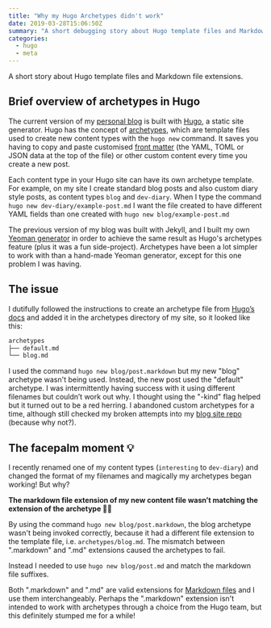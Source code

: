 ```yaml
---
title: "Why my Hugo Archetypes didn't work"
date: 2019-03-28T15:06:50Z
summary: "A short debugging story about Hugo template files and Markdown file extensions."
categories:
  - hugo
  - meta
---
```


A short story about Hugo template files and Markdown file extensions.

## Brief overview of archetypes in Hugo

The current version of my [personal blog](https://www.clairecodes.com/) is built with [Hugo](https://gohugo.io), a static site generator. Hugo has the concept of [archetypes](https://gohugo.io/content-management/archetypes/), which are template files used to create new content types with the `hugo new` command. It saves you having to copy and paste customised [front matter](https://gohugo.io/content-management/front-matter/) (the YAML, TOML or JSON data at the top of the file) or other custom content every time you create a new post.

Each content type in your Hugo site can have its own archetype template. For example, on my site I create standard blog posts and also custom diary style posts, as content types `blog` and `dev-diary`. When I type the command `hugo new dev-diary/example-post.md` I want the file created to have different YAML fields than one created with `hugo new blog/example-post.md`

The previous version of my blog was built with Jekyll, and I built my own [Yeoman generator](https://github.com/claireparker/generator-clekyll) in order to achieve the same result as Hugo's archetypes feature (plus it was a fun side-project). Archetypes have been a lot simpler to work with than a hand-made Yeoman generator, except for this one problem I was having.

## The issue

I dutifully followed the instructions to create an archetype file from [Hugo’s docs](https://gohugo.io/content-management/archetypes/) and added it in the archetypes directory of my site, so it looked like this:

```sh
archetypes
├── default.md
└── blog.md
```

I used the command `hugo new blog/post.markdown` but my new "blog" archetype wasn't being used. Instead, the new post used the "default" archetype. I was intermittently having success with it using different filenames but couldn’t work out why. I thought using the "-kind" flag helped but it turned out to be a red herring. I abandoned custom archetypes for a time, although still checked my broken attempts into my [blog site repo](https://github.com/claireparker/hugo-blog/tree/master/archetypes) (because why not?).

## The facepalm moment 💡

I recently renamed one of my content types (`interesting` to `dev-diary`) and changed the format of my filenames and magically my archetypes began working! But why?

**The markdown file extension of my new content file wasn’t matching the extension of the archetype 🤦‍♀️**

By using the command `hugo new blog/post.markdown`, the blog archetype wasn't being invoked correctly, because it had a different file extension to the template file, i.e. `archetypes/blog.md`. The mismatch between ".markdown" and ".md" extensions caused the archetypes to fail.

Instead I needed to use `hugo new blog/post.md` and match the markdown file suffixes.

Both ".markdown" and ".md" are valid extensions for [Markdown files](https://en.wikipedia.org/wiki/Markdown) and I use them interchangeably. Perhaps the ".markdown" extension isn't intended to work with archetypes through a choice from the Hugo team, but this definitely stumped me for a while!
